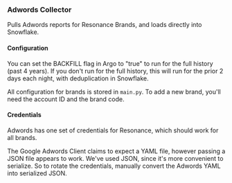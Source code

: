 ### Adwords Collector
Pulls Adwords reports for Resonance Brands, and loads directly into Snowflake.

#### Configuration
You can set the BACKFILL flag in Argo to "true" to run for the full history (past 4 years). If you don't run for the full history, this will run for the prior 2 days each night, with deduplication in Snowflake. 

All configuration for brands is stored in `main.py`. To add a new brand, you'll need the account ID and the brand code.

#### Credentials
Adwords has one set of credentials for Resonance, which should work for all brands.

The Google Adwords Client claims to expect a YAML file, however passing a JSON file appears to work.
We've used JSON, since it's more convenient to serialize. So to rotate the credentials, manually convert
the Adwords YAML into serialized JSON.
